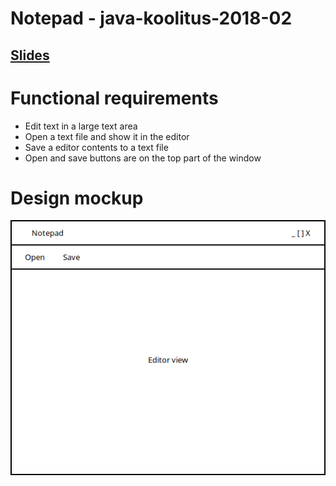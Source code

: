 # Notepad - java-koolitus-2018-02

## [Slides](https://docs.google.com/presentation/d/1wjm11HDtJEvrstCHfpo1LaSiUrvTOPVugp7PiQtmrzQ)

# Functional requirements
* Edit text in a large text area
* Open a text file and show it in the editor
* Save a editor contents to a text file
* Open and save buttons are on the top part of the window

# Design mockup
![Notepad GUI mockup](notepad_gui.png)
